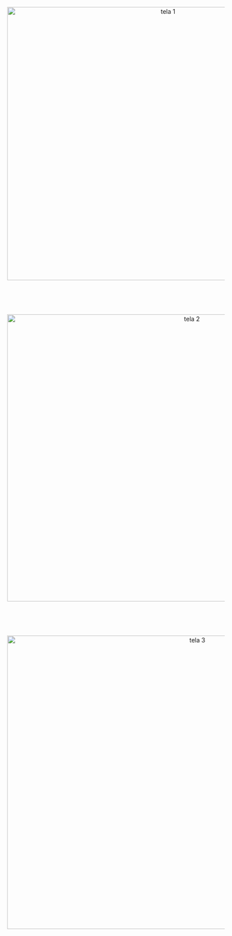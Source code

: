 <p align="center">
<img width="729" height="633" alt="tela 1" src="https://github.com/user-attachments/assets/5caa8cb8-120b-4e26-b6d4-d43375638664" />
</p>

<br>
<br>
<br>

<p align="center">
<img width="840" height="665" alt="tela 2" src="https://github.com/user-attachments/assets/b8c3e0ee-02cf-43ad-b6c3-6fef44f75193" />
</p>

<br>
<br>
<br>

<p align="center">
<img width="865" height="680" alt="tela 3" src="https://github.com/user-attachments/assets/8a455cbf-3828-4e90-8eab-89337ccb0e21" />
</p>
